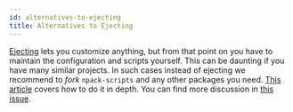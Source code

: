 ```yaml
---
id: alternatives-to-ejecting
title: Alternatives to Ejecting
---
```


[Ejecting](available-scripts.md#npm-run-eject) lets you customize anything, but from that point on you have to maintain the configuration and scripts yourself. This can be daunting if you have many similar projects. In such cases instead of ejecting we recommend to _fork_ `npack-scripts` and any other packages you need. [This article](https://auth0.com/blog/how-to-configure-create-npack-app/) covers how to do it in depth. You can find more discussion in [this issue](https://github.com/facebook/create-react-app/issues/682).
